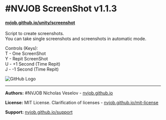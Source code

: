 # #NVJOB ScreenShot v1.1.3
#### [nvjob.github.io/unity/screenshot](https://nvjob.github.io/unity/screenshot)

Script to create screenshots.<br>
You can take single screenshots and screenshots in automatic mode.

Controls (Keys):<br>
T - One ScreenShot <br>
Y - Repit ScreenShot <br>
U - +1 Second (Time Repit)<br>
J - -1 Second (Time Repit)<br>

![GitHub Logo](https://nvjob.github.io/repo/unity%20assets/nvjob%20screenshot/pic/1.png)

-------------------------------------------------------------------

**Authors:** #NVJOB Nicholas Veselov - [nvjob.github.io](https://nvjob.github.io)

**License:** MIT License. Clarification of licenses - [nvjob.github.io/mit-license](https://nvjob.github.io/mit-license)

**Support:** [nvjob.github.io/support](https://nvjob.github.io/support)
